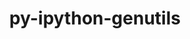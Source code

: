 ---
title: "py-ipython-genutils"
layout: cache
categories: [package, develop-2023-10-08]
meta: {"versions": ["0.2.0"], "compilers": ["gcc@=11.1.0", "gcc@=11.4.0", "gcc@=9.4.0", "oneapi@=2023.2.1"], "oss": ["ubuntu20.04"], "platforms": ["linux"], "targets": ["aarch64", "ppc64le", "x86_64_v3"], "stacks": ["data-vis-sdk", "e4s", "e4s-arm", "e4s-oneapi", "e4s-power", "root"], "num_specs": 10, "num_specs_by_stack": {"root": 10, "e4s-arm": 2, "e4s-power": 2, "data-vis-sdk": 1, "e4s": 3, "e4s-oneapi": 2}}
spec_details: [{"hash": "hlyle3xcjdt2pnu7qc5vmxgcjtm6wmpu", "compiler": "gcc@=11.4.0", "versions": ["0.2.0"], "os": "ubuntu20.04", "platform": "linux", "target": "aarch64", "variants": ["build_system=python_pip"], "stacks": ["root", "e4s-arm"], "size": "-", "tarball": "https://binaries.spack.io/releases/develop-2023-10-08/build_cache/linux-ubuntu20.04-aarch64/gcc-11.4.0/py-ipython-genutils-0.2.0/linux-ubuntu20.04-aarch64-gcc-11.4.0-py-ipython-genutils-0.2.0-hlyle3xcjdt2pnu7qc5vmxgcjtm6wmpu.spack"}, {"hash": "7v5oxkzw535dinmu524vhphsba23zu75", "compiler": "gcc@=11.4.0", "versions": ["0.2.0"], "os": "ubuntu20.04", "platform": "linux", "target": "aarch64", "variants": ["build_system=python_pip"], "stacks": ["root", "e4s-arm"], "size": "-", "tarball": "https://binaries.spack.io/releases/develop-2023-10-08/build_cache/linux-ubuntu20.04-aarch64/gcc-11.4.0/py-ipython-genutils-0.2.0/linux-ubuntu20.04-aarch64-gcc-11.4.0-py-ipython-genutils-0.2.0-7v5oxkzw535dinmu524vhphsba23zu75.spack"}, {"hash": "sqkqunagvb2bifix63z756vutimn6brq", "compiler": "gcc@=9.4.0", "versions": ["0.2.0"], "os": "ubuntu20.04", "platform": "linux", "target": "ppc64le", "variants": ["build_system=python_pip"], "stacks": ["root", "e4s-power"], "size": "-", "tarball": "https://binaries.spack.io/releases/develop-2023-10-08/build_cache/linux-ubuntu20.04-ppc64le/gcc-9.4.0/py-ipython-genutils-0.2.0/linux-ubuntu20.04-ppc64le-gcc-9.4.0-py-ipython-genutils-0.2.0-sqkqunagvb2bifix63z756vutimn6brq.spack"}, {"hash": "rsui4fv4zl6klqmg6rhvear4x76c2vym", "compiler": "gcc@=9.4.0", "versions": ["0.2.0"], "os": "ubuntu20.04", "platform": "linux", "target": "ppc64le", "variants": ["build_system=python_pip"], "stacks": ["root", "e4s-power"], "size": "-", "tarball": "https://binaries.spack.io/releases/develop-2023-10-08/build_cache/linux-ubuntu20.04-ppc64le/gcc-9.4.0/py-ipython-genutils-0.2.0/linux-ubuntu20.04-ppc64le-gcc-9.4.0-py-ipython-genutils-0.2.0-rsui4fv4zl6klqmg6rhvear4x76c2vym.spack"}, {"hash": "qz2mxmm7b47eidxubampzf6wfjmphzvz", "compiler": "gcc@=11.1.0", "versions": ["0.2.0"], "os": "ubuntu20.04", "platform": "linux", "target": "x86_64_v3", "variants": ["build_system=python_pip"], "stacks": ["root", "data-vis-sdk"], "size": "-", "tarball": "https://binaries.spack.io/releases/develop-2023-10-08/build_cache/linux-ubuntu20.04-x86_64_v3/gcc-11.1.0/py-ipython-genutils-0.2.0/linux-ubuntu20.04-x86_64_v3-gcc-11.1.0-py-ipython-genutils-0.2.0-qz2mxmm7b47eidxubampzf6wfjmphzvz.spack"}, {"hash": "mug3dkjcdxa6e6aehcey2dpl6p4kh5tn", "compiler": "gcc@=11.4.0", "versions": ["0.2.0"], "os": "ubuntu20.04", "platform": "linux", "target": "x86_64_v3", "variants": ["build_system=python_pip"], "stacks": ["e4s", "root"], "size": "-", "tarball": "https://binaries.spack.io/releases/develop-2023-10-08/build_cache/linux-ubuntu20.04-x86_64_v3/gcc-11.4.0/py-ipython-genutils-0.2.0/linux-ubuntu20.04-x86_64_v3-gcc-11.4.0-py-ipython-genutils-0.2.0-mug3dkjcdxa6e6aehcey2dpl6p4kh5tn.spack"}, {"hash": "swe2ftzm76znoywyp4e6pybw2bomxl27", "compiler": "gcc@=11.4.0", "versions": ["0.2.0"], "os": "ubuntu20.04", "platform": "linux", "target": "x86_64_v3", "variants": ["build_system=python_pip"], "stacks": ["e4s", "root"], "size": "-", "tarball": "https://binaries.spack.io/releases/develop-2023-10-08/build_cache/linux-ubuntu20.04-x86_64_v3/gcc-11.4.0/py-ipython-genutils-0.2.0/linux-ubuntu20.04-x86_64_v3-gcc-11.4.0-py-ipython-genutils-0.2.0-swe2ftzm76znoywyp4e6pybw2bomxl27.spack"}, {"hash": "5xujbgktxow3fxvrqdvkf4gqqzwqu4vr", "compiler": "gcc@=11.4.0", "versions": ["0.2.0"], "os": "ubuntu20.04", "platform": "linux", "target": "x86_64_v3", "variants": ["build_system=python_pip"], "stacks": ["e4s", "root"], "size": "-", "tarball": "https://binaries.spack.io/releases/develop-2023-10-08/build_cache/linux-ubuntu20.04-x86_64_v3/gcc-11.4.0/py-ipython-genutils-0.2.0/linux-ubuntu20.04-x86_64_v3-gcc-11.4.0-py-ipython-genutils-0.2.0-5xujbgktxow3fxvrqdvkf4gqqzwqu4vr.spack"}, {"hash": "elrowjc5ffhjsc7gtlovduswvwhycfcf", "compiler": "oneapi@=2023.2.1", "versions": ["0.2.0"], "os": "ubuntu20.04", "platform": "linux", "target": "x86_64_v3", "variants": ["build_system=python_pip"], "stacks": ["e4s-oneapi", "root"], "size": "-", "tarball": "https://binaries.spack.io/releases/develop-2023-10-08/build_cache/linux-ubuntu20.04-x86_64_v3/oneapi-2023.2.1/py-ipython-genutils-0.2.0/linux-ubuntu20.04-x86_64_v3-oneapi-2023.2.1-py-ipython-genutils-0.2.0-elrowjc5ffhjsc7gtlovduswvwhycfcf.spack"}, {"hash": "d5s27em4wj23t63h75r5irixrz4u5azh", "compiler": "oneapi@=2023.2.1", "versions": ["0.2.0"], "os": "ubuntu20.04", "platform": "linux", "target": "x86_64_v3", "variants": ["build_system=python_pip"], "stacks": ["e4s-oneapi", "root"], "size": "-", "tarball": "https://binaries.spack.io/releases/develop-2023-10-08/build_cache/linux-ubuntu20.04-x86_64_v3/oneapi-2023.2.1/py-ipython-genutils-0.2.0/linux-ubuntu20.04-x86_64_v3-oneapi-2023.2.1-py-ipython-genutils-0.2.0-d5s27em4wj23t63h75r5irixrz4u5azh.spack"}]
---